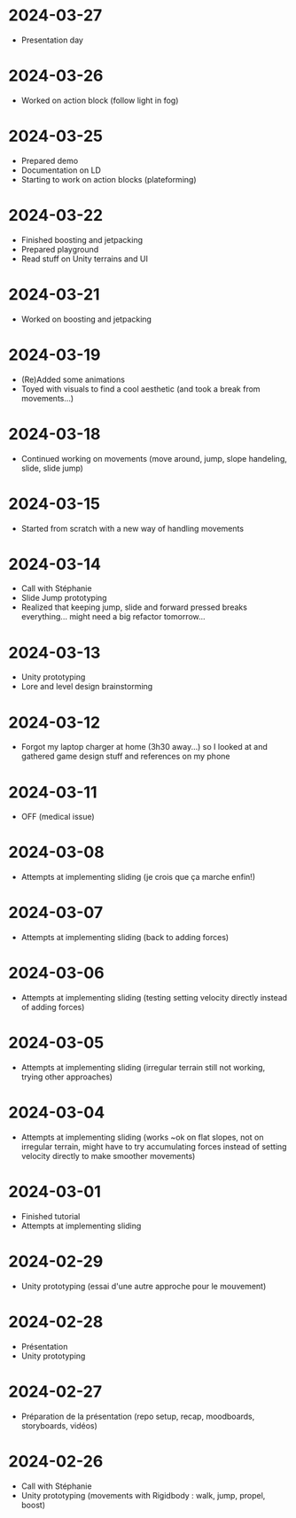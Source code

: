 # 2024-03-27
- Presentation day

# 2024-03-26
- Worked on action block (follow light in fog)

# 2024-03-25
- Prepared demo
- Documentation on LD
- Starting to work on action blocks (plateforming)

# 2024-03-22
- Finished boosting and jetpacking
- Prepared playground
- Read stuff on Unity terrains and UI

# 2024-03-21
- Worked on boosting and jetpacking

# 2024-03-19
- (Re)Added some animations
- Toyed with visuals to find a cool aesthetic (and took a break from movements...) 

# 2024-03-18
- Continued working on movements (move around, jump, slope handeling, slide, slide jump)

# 2024-03-15
- Started from scratch with a new way of handling movements

# 2024-03-14
- Call with Stéphanie
- Slide Jump prototyping
- Realized that keeping jump, slide and forward pressed breaks everything... might need a big refactor tomorrow...

# 2024-03-13
- Unity prototyping
- Lore and level design brainstorming

# 2024-03-12
- Forgot my laptop charger at home (3h30 away...) so I looked at and gathered game design stuff and references on my phone

# 2024-03-11
- OFF (medical issue)

# 2024-03-08
- Attempts at implementing sliding (je crois que ça marche enfin!)

# 2024-03-07
- Attempts at implementing sliding (back to adding forces)

# 2024-03-06
- Attempts at implementing sliding (testing setting velocity directly instead of adding forces)

# 2024-03-05
- Attempts at implementing sliding (irregular terrain still not working, trying other approaches)

# 2024-03-04
- Attempts at implementing sliding (works ~ok on flat slopes, not on irregular terrain, might have to try accumulating forces instead of setting velocity directly to make smoother movements) 

# 2024-03-01
- Finished tutorial
- Attempts at implementing sliding

# 2024-02-29
- Unity prototyping (essai d'une autre approche pour le mouvement)

# 2024-02-28
- Présentation
- Unity prototyping

# 2024-02-27
- Préparation de la présentation (repo setup, recap, moodboards, storyboards, vidéos)

# 2024-02-26
- Call with Stéphanie
- Unity prototyping (movements with Rigidbody : walk, jump, propel, boost)